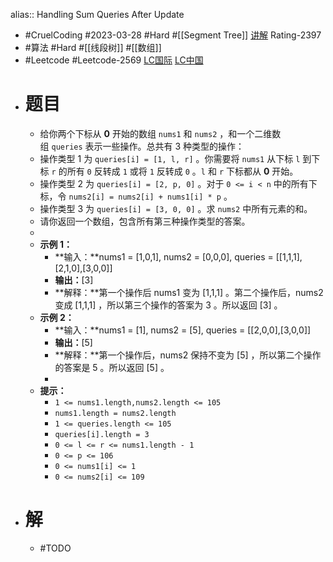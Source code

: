 alias:: Handling Sum Queries After Update

- #CruelCoding #2023-03-28 #Hard #[[Segment Tree]] [讲解](https://youtu.be/N_zqLfZEAgk) Rating-2397
- #算法 #Hard #[[线段树]] #[[数组]]
- #Leetcode #Leetcode-2569 [LC国际](https://leetcode.com/problems/handling-sum-queries-after-update/) [LC中国](https://leetcode.cn/problems/handling-sum-queries-after-update/)
- # 题目
	- 给你两个下标从 **0** 开始的数组 `nums1` 和 `nums2` ，和一个二维数组 `queries` 表示一些操作。总共有 3 种类型的操作：
	- 操作类型 1 为 `queries[i] = [1, l, r]` 。你需要将 `nums1` 从下标 `l` 到下标 `r` 的所有 `0` 反转成 `1` 或将 `1` 反转成 `0` 。`l` 和 `r` 下标都从 **0** 开始。
	- 操作类型 2 为 `queries[i] = [2, p, 0]` 。对于 `0 <= i < n` 中的所有下标，令 `nums2[i] = nums2[i] + nums1[i] * p` 。
	- 操作类型 3 为 `queries[i] = [3, 0, 0]` 。求 `nums2` 中所有元素的和。
	- 请你返回一个数组，包含所有第三种操作类型的答案。
	-
	- **示例 1：**
		- **输入：**nums1 = [1,0,1], nums2 = [0,0,0], queries = [[1,1,1],[2,1,0],[3,0,0]]
		- **输出：**[3]
		- **解释：**第一个操作后 nums1 变为 [1,1,1] 。第二个操作后，nums2 变成 [1,1,1] ，所以第三个操作的答案为 3 。所以返回 [3] 。
	- **示例 2：**
		- **输入：**nums1 = [1], nums2 = [5], queries = [[2,0,0],[3,0,0]]
		- **输出：**[5]
		- **解释：**第一个操作后，nums2 保持不变为 [5] ，所以第二个操作的答案是 5 。所以返回 [5] 。
		-
	- **提示：**
		- `1 <= nums1.length,nums2.length <= 105`
		- `nums1.length = nums2.length`
		- `1 <= queries.length <= 105`
		- `queries[i].length = 3`
		- `0 <= l <= r <= nums1.length - 1`
		- `0 <= p <= 106`
		- `0 <= nums1[i] <= 1`
		- `0 <= nums2[i] <= 109`
- # 解
	- #TODO